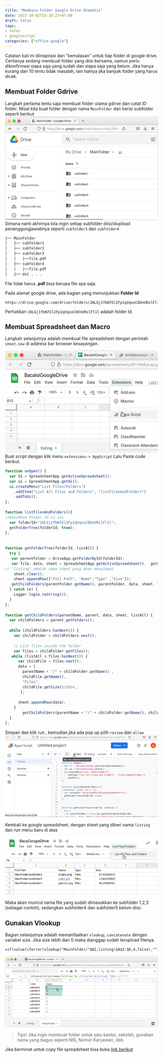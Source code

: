 ```yaml
---
title: "Membaca Folder Google Drive Otomatis"
date: 2022-10-02T15:18:27+07:00
draft: false
tags: 
- notes
- googlescript
categories: ["office-google"]
---
```


Catatan kali ini diinspirasi dari "kemalasan" untuk tiap folder di google drive. Ceritanya sedang membuat folder yang diisi bersama, namun perlu dikonfirmasi siapa saja yang sudah dan siapa saja yang belum. Jika hanya kurang dari 10 tentu tidak masalah, lain halnya jika banyak folder yang harus dicek. 

## Membuat Folder Gdrive
Langkah pertama tentu saja membuat folder utama gdrive dan catat ID folder. Misal kita buat folder dengan nama `MainFolder` dan berisi subfolder seperti berikut
![Folder Google Drive](gdrive1.png "Daftar Folder yang akan dibaca")
Dimana nanti akhirnya kita ingin setiap subfolder diisi/diupload penanggungjawabnya seperti `subfolder3` dan `subfolder4`
```bash
├── MainFolder
│   ├── subfolder1
│   ├── subfolder2
│   ├── subfolder3
│   │   ├──file.pdf
│   ├── subfolder4
│   │   ├──file.pdf
│   ├── dst . . .
```
File tidak harus **.pdf** bisa berupa file apa saja. 

Pada alamat google drive, ada bagian yang menunjukkan **Folder Id** 
```
https://drive.google.com/drive/folders/1NLGj1fbN7Gl2Fp1qVqxoC8OnURxlFl1l
``` 
Perhatikan  `1NLGj1fbN7Gl2Fp1qVqxoC8OnURxlFl1l` adalah folder Id.
## Membuat Spreadsheet dan Macro
Langkah selanjutnya adalah membuat file spreadsheet dengan perintah `sheet.new` di address bar browser kesayangan. 

![Apps Script pada Spreadsheet](sheet1.png "Membuat Apps Script")
Buat script dengan klik menu `extensions-> AppScript` Lalu Paste
code berikut. 
```js
function onOpen() {
  var SS = SpreadsheetApp.getActiveSpreadsheet();
  var ui = SpreadsheetApp.getUi();
  ui.createMenu("List Files/Folders")
    .addItem("List All Files and Folders", "listFilesAndFolders")
    .addToUi();
};

function listFilesAndFolders(){
//masukkan Folder Id si ini
  var folderId="1NLGj1fbN7Gl2Fp1qVqxoC8OnURxlFl1l";
  getFolderTree(folderId, true); 
};


function getFolderTree(folderId, listAll) {
  try {
   var parentFolder = DriveApp.getFolderById(folderId);
   var file, data, sheet = SpreadsheetApp.getActiveSpreadsheet().  getSheetByName("listing");
// "listing" adalah nama sheet yang akan menyimpan
    sheet.clear();
    sheet.appendRow(["Full Path", "Name","Type" ,"Size"]);
   getChildFolders(parentFolder.getName(), parentFolder, data, sheet, listAll);
  } catch (e) {
    Logger.log(e.toString());
  }
};

function getChildFolders(parentName, parent, data, sheet, listAll) {
  var childFolders = parent.getFolders();
 
  while (childFolders.hasNext()) {
    var childFolder = childFolders.next();
    
    // List files inside the folder
    var files = childFolder.getFiles();
   while (listAll & files.hasNext()) {
      var childFile = files.next();
      data = [ 
        parentName + "/" + childFolder.getName() ,
        childFile.getName(),
        "Files",
        childFile.getSize()/1024,
       ];
     
      sheet.appendRow(data);
    } 
        getChildFolders(parentName + "/" + childFolder.getName(), childFolder, data, sheet, listAll);  
  }
};
```
Simpan dan klik run , kemudian jika ada pop up pilih `review` dan `allow`
![google script](script1.png "Running Script")

Kembali ke google spreadsheet, dengan sheet yang diberi nama `listing` dan run menu baru di atas

![menjalankan menu custom](sheet2.png "Menjalankan menu custom")

Maka akan muncul nama file yang sudah dimasukkan ke subfolder 1,2,3 (sebagai contoh), sedangkan subfolder4 dan subfolder5 belum diisi. 

## Gunakan Vlookup 

Bagian selanjutnya adalah memanfaatkan `vlookup`, `concatenate` dengan variabel size. Jika size lebih dari 0 maka dianggap sudah terupload filenya. 
```
=if(value(iferror(vlookup("MainFolder/"&B2,listing!$A$2:$D,4,false),""))>=1,"☑","☐")
```
![vlookup](sheet3.png "contoh penerapan rekapitulasi")

> Tips! Jika ingin membuat folder untuk satu kantor, sekolah, gunakan nama yang bagus seperti NIS, Nomor Karyawan, dsb. 

Jika berminat untuk _copy_ file spreadsheet bisa buka [link berikut](https://docs.google.com/spreadsheets/d/1VlWEyLayLjpwTselyJLoytKSI9P0SCwHoYGCLHmR1Wk/copy)
